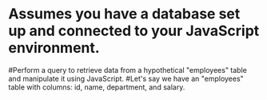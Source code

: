 # Assumes you have a database set up and connected to your JavaScript environment.
#Perform a query to retrieve data from a hypothetical "employees" table and manipulate it using JavaScript.
#Let's say we have an "employees" table with columns: id, name, department, and salary.
